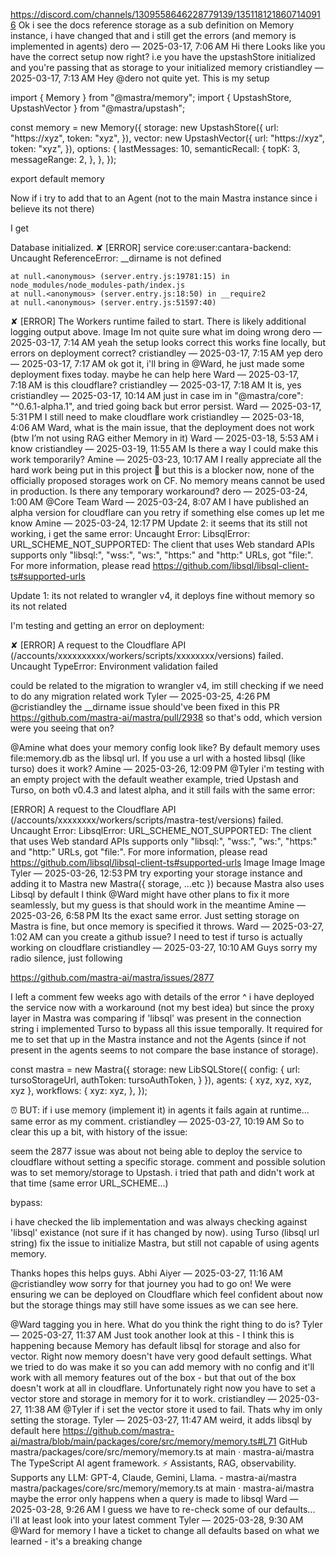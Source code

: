 https://discord.com/channels/1309558646228779139/1351181218607140916
Ok i see the docs reference storage as a sub definition on Memory instance, i have changed that and i still get the errors (and memory is implemented in agents)
dero — 2025-03-17, 7:06 AM
Hi there
Looks like you have the correct setup now right? i.e you have the upstashStore initialized and you're passing that as storage to your initialized memory
cristiandley — 2025-03-17, 7:13 AM
Hey @dero not quite yet. This is my setup

import { Memory } from "@mastra/memory";
import { UpstashStore, UpstashVector } from "@mastra/upstash";

const memory = new Memory({
storage: new UpstashStore({
url: "https://xyz",
token: "xyz",
}),
vector: new UpstashVector({
url: "https://xyz",
token: "xyz",
}),
options: {
lastMessages: 10,
semanticRecall: {
topK: 3,
messageRange: 2,
},
},
});

export default memory

Now if i try to add that to an Agent (not to the main Mastra instance since i believe its not there)

I get

Database initialized.
✘ [ERROR] service core:user:cantara-backend: Uncaught ReferenceError: \_\_dirname is not defined

    at null.<anonymous> (server.entry.js:19781:15) in node_modules/node_modules-path/index.js
    at null.<anonymous> (server.entry.js:18:50) in __require2
    at null.<anonymous> (server.entry.js:51597:40)

✘ [ERROR] The Workers runtime failed to start. There is likely additional logging output above.
Image
Im not quite sure what im doing wrong
dero — 2025-03-17, 7:14 AM
yeah the setup looks correct
this works fine locally, but errors on deployment correct?
cristiandley — 2025-03-17, 7:15 AM
yep
dero — 2025-03-17, 7:17 AM
ok got it, i'll bring in @Ward, he just made some deployment fixes today. maybe he can help here
Ward — 2025-03-17, 7:18 AM
is this cloudflare?
cristiandley — 2025-03-17, 7:18 AM
It is, yes
cristiandley — 2025-03-17, 10:14 AM
just in case im in "@mastra/core": "^0.6.1-alpha.1", and tried going back but error persist.
Ward — 2025-03-17, 5:31 PM
I still need to make cloudflare work
cristiandley — 2025-03-18, 4:06 AM
Ward, what is the main issue, that the deployment does not work (btw I’m not using RAG either Memory in it)
Ward — 2025-03-18, 5:53 AM
i know
cristiandley — 2025-03-19, 11:55 AM
Is there a way I could make this work temporarily?
Amine — 2025-03-23, 10:17 AM
I really appreciate all the hard work being put in this project 🙏 but this is a blocker now, none of the officially proposed storages work on CF. No memory means cannot be used in production. Is there any temporary workaround?
dero — 2025-03-24, 1:00 AM
@Core Team
Ward — 2025-03-24, 8:07 AM
I have published an alpha version for cloudflare
can you retry if something else comes up let me know
Amine — 2025-03-24, 12:17 PM
Update 2: it seems that its still not working, i get the same error:
Uncaught Error: LibsqlError: URL_SCHEME_NOT_SUPPORTED: The client that uses Web standard APIs supports only "libsql:", "wss:", "ws:", "https:" and "http:" URLs, got "file:". For more information, please read https://github.com/libsql/libsql-client-ts#supported-urls

Update 1: its not related to wrangler v4, it deploys fine without memory so its not related

I'm testing and getting an error on deployment:

✘ [ERROR] A request to the Cloudflare API (/accounts/xxxxxxxxxx/workers/scripts/xxxxxxxx/versions) failed.
Uncaught TypeError: Environment validation failed

could be related to the migration to wrangler v4, im still checking if we need to do any migration related work
Tyler — 2025-03-25, 4:26 PM
@cristiandley the \_\_dirname issue should've been fixed in this PR https://github.com/mastra-ai/mastra/pull/2938 so that's odd, which version were you seeing that on?

@Amine what does your memory config look like? By default memory uses file:memory.db as the libsql url. If you use a url with a hosted libsql (like turso) does it work?
Amine — 2025-03-26, 12:09 PM
@Tyler i'm testing with an empty project with the default weather example, tried Upstash and Turso, on both v0.4.3 and latest alpha, and it still fails with the same error:

[ERROR] A request to the Cloudflare API (/accounts/xxxxxxxx/workers/scripts/mastra-test/versions) failed.
Uncaught Error: LibsqlError: URL_SCHEME_NOT_SUPPORTED: The client that uses Web standard APIs supports only "libsql:", "wss:", "ws:", "https:" and "http:" URLs, got "file:". For more information, please read https://github.com/libsql/libsql-client-ts#supported-urls
Image
Image
Image
Tyler — 2025-03-26, 12:53 PM
try exporting your storage instance and adding it to Mastra new Mastra({ storage, ...etc }) because Mastra also uses Libsql by default
I think @Ward might have other plans to fix it more seamlessly, but my guess is that should work in the meantime
Amine — 2025-03-26, 6:58 PM
Its the exact same error. Just setting storage on Mastra is fine, but once memory is specified it throws.
Ward — 2025-03-27, 1:02 AM
can you create a github issue? I need to test if turso is actually working on cloudflare
cristiandley — 2025-03-27, 10:10 AM
Guys sorry my radio silence, just following

https://github.com/mastra-ai/mastra/issues/2877

I left a comment few weeks ago with details of the error
^
i have deployed the service now with a workaround (not my best idea) but since the proxy layer in Mastra was comparing if 'libsql' was present in the connection string i implemented Turso to bypass all this issue temporally. It required for me to set that up in the Mastra instance and not the Agents (since if not present in the agents seems to not compare the base instance of storage).

const mastra = new Mastra({
storage: new LibSQLStore({
config: {
url: tursoStorageUrl,
authToken: tursoAuthToken,
}
}),
agents: {
xyz,
xyz,
xyz,
xyz
},
workflows: {
xyz: xyz,
},
});

⏰ BUT: if i use memory (implement it) in agents it fails again at runtime... same error as my comment.
cristiandley — 2025-03-27, 10:19 AM
So to clear this up a bit, with history of the issue:

seem the 2877 issue was about not being able to deploy the service to cloudflare without setting a specific storage.
comment and possible solution was to set memory/storage to Upstash.
i tried that path and didn't work at that time (same error URL_SCHEME...)

bypass:

i have checked the lib implementation and was always checking against 'libsql' existance (not sure if it has changed by now).
using Turso (libsql url string) fix the issue to initialize Mastra, but still not capable of using agents memory.

Thanks hopes this helps guys.
Abhi Aiyer — 2025-03-27, 11:16 AM
@cristiandley wow sorry for that journey you had to go on! We were ensuring we can be deployed on Cloudflare which feel confident about now but the storage things may still have some issues as we can see here.

@Ward tagging you in here. What do you think the right thing to do is?
Tyler — 2025-03-27, 11:37 AM
Just took another look at this - I think this is happening because Memory has default libsql for storage and also for vector. Right now memory doesn't have very good default settings. What we tried to do was make it so you can add memory with no config and it'll work with all memory features out of the box - but that out of the box doesn't work at all in cloudflare. Unfortunately right now you have to set a vector store and storage in memory for it to work.
cristiandley — 2025-03-27, 11:38 AM
@Tyler if i set the vector store it used to fail. Thats why im only setting the storage.
Tyler — 2025-03-27, 11:47 AM
weird, it adds libsql by default here https://github.com/mastra-ai/mastra/blob/main/packages/core/src/memory/memory.ts#L71
GitHub
mastra/packages/core/src/memory/memory.ts at main · mastra-ai/mastra
The TypeScript AI agent framework. ⚡ Assistants, RAG, observability. Supports any LLM: GPT-4, Claude, Gemini, Llama. - mastra-ai/mastra
mastra/packages/core/src/memory/memory.ts at main · mastra-ai/mastra
maybe the error only happens when a query is made to libsql
Ward — 2025-03-28, 9:26 AM
I guess we have to re-check some of our defaults... i'll at least look into your latest comment
Tyler — 2025-03-28, 9:30 AM
@Ward for memory I have a ticket to change all defaults based on what we learned - it's a breaking change
